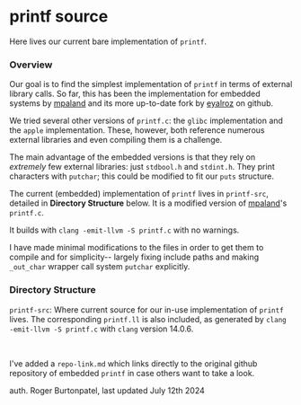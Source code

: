 # printf source

Here lives our current bare implementation of `printf`. 

### Overview

Our goal is to find the simplest implementation of `printf` in terms of external
library calls. So far, this has been the implementation for embedded systems by
[mpaland](https://github.com/mpaland/printf) and its more up-to-date fork by
[eyalroz](https://github.com/eyalroz/printf) on github. 

We tried several other versions of `printf.c`: the `glibc` implementation and
the `apple` implementation. These, however, both reference numerous external
libraries and even compiling them is a challenge. 

The main advantage of the embedded versions is that they rely on *extremely* few
external libraries: just `stdbool.h` and `stdint.h`. They print characters with
`putchar`; this could be modified to fit our `puts` structure. 

The current (embedded) implementation of `printf` lives in `printf-src`,
detailed in **Directory Structure** below. It is a modified version of 
[mpaland](https://github.com/mpaland/printf)'s `printf.c`. 

It builds with `clang -emit-llvm -S printf.c` with no warnings. 

I have made minimal modifications to the files in order to get them to compile
and for simplicity-- largely fixing include paths and making `_out_char` wrapper
call system `putchar` explicitly. 


### Directory Structure

`printf-src`: Where current source for our in-use implementation of `printf`
lives. The corresponding `printf.ll` is also included, as generated by `clang
-emit-llvm -S printf.c` with `clang` version 14.0.6. 

<br>

I've added a `repo-link.md` which links directly to the original github
repository of embedded `printf` in case others want to take a look. 

auth. Roger Burtonpatel, last updated July 12th 2024